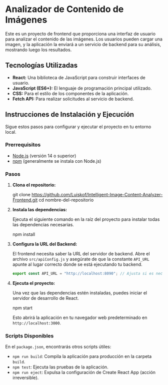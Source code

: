 # Analizador de Contenido de Imágenes

Este es un proyecto de frontend que proporciona una interfaz de usuario para analizar el contenido de las imágenes. Los usuarios pueden cargar una imagen, y la aplicación la enviará a un servicio de backend para su análisis, mostrando luego los resultados.

## Tecnologías Utilizadas

- **React:** Una biblioteca de JavaScript para construir interfaces de usuario.
- **JavaScript (ES6+):** El lenguaje de programación principal utilizado.
- **CSS:** Para el estilo de los componentes de la aplicación.
- **Fetch API:** Para realizar solicitudes al servicio de backend.

## Instrucciones de Instalación y Ejecución

Sigue estos pasos para configurar y ejecutar el proyecto en tu entorno local.

### Prerrequisitos

- [Node.js](https://nodejs.org/) (versión 14 o superior)
- [npm](https://www.npmjs.com/) (generalmente se instala con Node.js)

### Pasos

1.  **Clona el repositorio:**

    git clone https://github.com/Luiskof/Intelligent-Image-Content-Analyzer-Frontend.git
    cd nombre-del-repositorio

2.  **Instala las dependencias:**

    Ejecuta el siguiente comando en la raíz del proyecto para instalar todas las dependencias necesarias.

    npm install

3.  **Configura la URL del Backend:**

    El frontend necesita saber la URL del servidor de backend. Abre el archivo `src/apiConfig.js` y asegúrate de que la constante `API_URL` apunte al lugar correcto donde se está ejecutando tu backend.

    ```javascript
    export const API_URL = "http://localhost:8090"; // Ajusta si es necesario
    ```

4.  **Ejecuta el proyecto:**

    Una vez que las dependencias estén instaladas, puedes iniciar el servidor de desarrollo de React.

      npm start

    Esto abrirá la aplicación en tu navegador web predeterminado en `http://localhost:3000`.

### Scripts Disponibles

En el `package.json`, encontrarás otros scripts útiles:

-   `npm run build`: Compila la aplicación para producción en la carpeta `build`.
-   `npm test`: Ejecuta las pruebas de la aplicación.
-   `npm run eject`: Expulsa la configuración de Create React App (acción irreversible).
